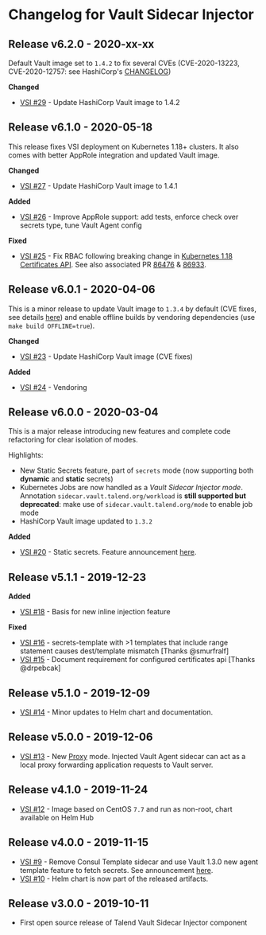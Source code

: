 # Changelog for Vault Sidecar Injector

## Release v6.2.0 - 2020-xx-xx

Default Vault image set to `1.4.2` to fix several CVEs (CVE-2020-13223, CVE-2020-12757: see HashiCorp's [CHANGELOG](https://github.com/hashicorp/vault/blob/master/CHANGELOG.md#142-may-21st-2020))

**Changed**

- [VSI #29](https://github.com/Talend/vault-sidecar-injector/pull/29) - Update HashiCorp Vault image to 1.4.2

## Release v6.1.0 - 2020-05-18

This release fixes VSI deployment on Kubernetes 1.18+ clusters. It also comes with better AppRole integration and updated Vault image.

**Changed**

- [VSI #27](https://github.com/Talend/vault-sidecar-injector/pull/27) - Update HashiCorp Vault image to 1.4.1

**Added**

- [VSI #26](https://github.com/Talend/vault-sidecar-injector/pull/26) - Improve AppRole support: add tests, enforce check over secrets type, tune Vault Agent config

**Fixed**

- [VSI #25](https://github.com/Talend/vault-sidecar-injector/pull/25) - Fix RBAC following breaking change in [Kubernetes 1.18 Certificates API](https://github.com/kubernetes/enhancements/blob/master/keps/sig-auth/20190607-certificates-api.md). See also associated PR [86476](https://github.com/kubernetes/kubernetes/pull/86476) & [86933](https://github.com/kubernetes/kubernetes/pull/86933).

## Release v6.0.1 - 2020-04-06

This is a minor release to update Vault image to `1.3.4` by default (CVE fixes, see details [here](https://github.com/hashicorp/vault/blob/master/CHANGELOG.md#134-march-19th-2020)) and enable offline builds by vendoring dependencies (use `make build OFFLINE=true`).

**Changed**

- [VSI #23](https://github.com/Talend/vault-sidecar-injector/pull/23) - Update HashiCorp Vault image (CVE fixes)

**Added**

- [VSI #24](https://github.com/Talend/vault-sidecar-injector/pull/24) - Vendoring

## Release v6.0.0 - 2020-03-04

This is a major release introducing new features and complete code refactoring for clear isolation of modes.

Highlights:

- New Static Secrets feature, part of `secrets` mode (now supporting both **dynamic** and **static** secrets)
- Kubernetes Jobs are now handled as a *Vault Sidecar Injector mode*. Annotation `sidecar.vault.talend.org/workload` is **still supported but deprecated**: make use of `sidecar.vault.talend.org/mode` to enable job mode
- HashiCorp Vault image updated to `1.3.2`

**Added**

- [VSI #20](https://github.com/Talend/vault-sidecar-injector/pull/20) - Static secrets. Feature announcement [here](https://github.com/Talend/vault-sidecar-injector/blob/master/doc/Static-vs-Dynamic-Secrets.md).

## Release v5.1.1 - 2019-12-23

**Added**

- [VSI #18](https://github.com/Talend/vault-sidecar-injector/pull/18) - Basis for new inline injection feature

**Fixed**

- [VSI #16](https://github.com/Talend/vault-sidecar-injector/issues/16) - secrets-template with >1 templates that include range statement causes dest/template mismatch [Thanks @smurfralf]
- [VSI #15](https://github.com/Talend/vault-sidecar-injector/issues/15) - Document requirement for configured certificates api [Thanks @drpebcak]

## Release v5.1.0 - 2019-12-09

- [VSI #14](https://github.com/Talend/vault-sidecar-injector/pull/14) - Minor updates to Helm chart and documentation.

## Release v5.0.0 - 2019-12-06

- [VSI #13](https://github.com/Talend/vault-sidecar-injector/pull/13) - New [Proxy](https://github.com/Talend/vault-sidecar-injector/blob/master/doc/Discovering-Vault-Sidecar-Injector-Proxy.md) mode. Injected Vault Agent sidecar can act as a local proxy forwarding application requests to Vault server.

## Release v4.1.0 - 2019-11-24

- [VSI #12](https://github.com/Talend/vault-sidecar-injector/pull/12) - Image based on CentOS `7.7` and run as non-root, chart available on Helm Hub

## Release v4.0.0 - 2019-11-15

- [VSI #9](https://github.com/Talend/vault-sidecar-injector/pull/9) - Remove Consul Template sidecar and use Vault 1.3.0 new agent template feature to fetch secrets. See announcement [here](https://github.com/Talend/vault-sidecar-injector/blob/master/doc/Leveraging-Vault-Agent-Template.md).
- [VSI #10](https://github.com/Talend/vault-sidecar-injector/pull/10) - Helm chart is now part of the released artifacts.

## Release v3.0.0 - 2019-10-11

- First open source release of Talend Vault Sidecar Injector component
